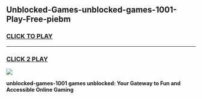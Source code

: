 
## Unblocked-Games-unblocked-games-1001-Play-Free-piebm
<h3>
<a href="https://premium76.site?title=unblocked-games-1001&ref=18A">CLICK TO PLAY</a></h3>
<hr>

<h3>
<a href="https://premium76.site?title=unblocked-games-1001&ref=18A">CLICK 2 PLAY</a>
  
</h3>

<a href="https://premium76.site?title=unblocked-games-1001&ref=18A"><img src="https://clearcache.store/games.png"></a>


**unblocked-games-1001 games unblocked: Your Gateway to Fun and Accessible Online Gaming**
